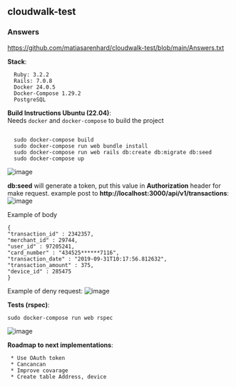 ## cloudwalk-test

### Answers
https://github.com/matiasarenhard/cloudwalk-test/blob/main/Answers.txt

<b>Stack</b>:

```
  Ruby: 3.2.2
  Rails: 7.0.8
  Docker 24.0.5
  Docker-Compose 1.29.2
  PostgreSQL
```


<b>Build Instructions Ubuntu (22.04)</b>: <br>
Needs `docker` and `docker-compose` to build the project

```

  sudo docker-compose build
  sudo docker-compose run web bundle install
  sudo docker-compose run web rails db:create db:migrate db:seed
  sudo docker-compose up
```
![image](https://github.com/matiasarenhard/cloudwalk-test/assets/14844393/c797ff94-fb20-4bc5-860f-077ba9e36f57)


<b>db:seed</b> will generate a token, put this value in <b>Authorization</b> header for make request. 
example post to <b>http://localhost:3000/api/v1/transactions</b>: 
![image](https://github.com/matiasarenhard/cloudwalk-test/assets/14844393/7cabdaf7-bec5-40f8-bf1c-49f081d177eb)


Example of body
```
{
"transaction_id" : 2342357,
"merchant_id" : 29744,
"user_id" : 97205241,
"card_number" : "434525******7116",
"transaction_date" : "2019-09-31T10:17:56.812632",
"transaction_amount" : 375,
"device_id" : 285475
}
```

Example of deny request: 
![image](https://github.com/matiasarenhard/cloudwalk-test/assets/14844393/f9698bf2-41eb-4818-a437-89a818118b31)


<b>Tests (rspec)</b>: <br>
```
sudo docker-compose run web rspec
```
![image](https://github.com/matiasarenhard/cloudwalk-test/assets/14844393/ba14a562-f01e-40a8-9556-d329738d23bf)



<b>Roadmap to next implementations</b>: <br>
```
 * Use OAuth token
 * Cancancan
 * Improve covarage
 * Create table Address, device
```



